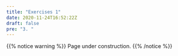 ```yaml
---
title: "Exercises 1"
date: 2020-11-24T16:52:22Z
draft: false
pre: "3. "
---
```



{{% notice warning %}}
Page under construction.
{{% /notice %}}
